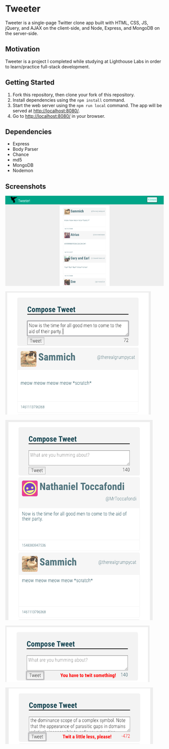 # Tweeter 

Tweeter is a single-page Twitter clone app built with HTML, CSS, JS, jQuery, and AJAX on the client-side, and Node, Express, and MongoDB on the server-side. 

## Motivation

Tweeter is a project I completed while studying at Lighthouse Labs in order to learn/practice full-stack development.

## Getting Started

1. Fork this repository, then clone your fork of this repository.
2. Install dependencies using the `npm install` command.
3. Start the web server using the `npm run local` command. The app will be served at <http://localhost:8080/>.
4. Go to <http://localhost:8080/> in your browser.

## Dependencies

- Express
- Body Parser
- Chance
- md5
- MongoDB
- Nodemon

## Screenshots

![The page as it appears on first load](https://github.com/erinltoth/tweeter/blob/master/docs/tweeter-on-load.png)

![Composing a new tweet](https://github.com/erinltoth/tweeter/blob/master/docs/Tweeter-compose.png)

![Displaying a newly sent tweet](https://github.com/erinltoth/tweeter/blob/master/docs/Tweeter-new-tweet.png)

![Error for too short of a twit/tweet](https://github.com/erinltoth/tweeter/blob/master/docs/Tweeter-too-short.png)

![Error for too long of a twit/tweet](https://github.com/erinltoth/tweeter/blob/master/docs/Tweeter-too-long.png)